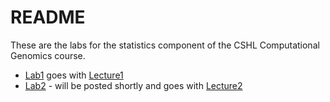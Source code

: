 # README

These are the labs for the statistics component of the CSHL Computational Genomics course. 


* [Lab1](https://github.com/jtleek/cshlcg-labs/blob/master/lab1.md) goes with [Lecture1](https://docs.google.com/presentation/d/1cfKL4CdjJwBnI36vjegbBnS8k6LK1AwFdVeqGTfKiRE/edit?usp=sharing)
* [Lab2](https://github.com/jtleek/cshlcg-labs/blob/master/lab2.md) - will be posted shortly and goes with [Lecture2](https://docs.google.com/presentation/d/1otjSGZCB7O0BLDKQmSDD1fFzGW3hj5fVwBGa-otxnXo/edit?usp=sharing)
